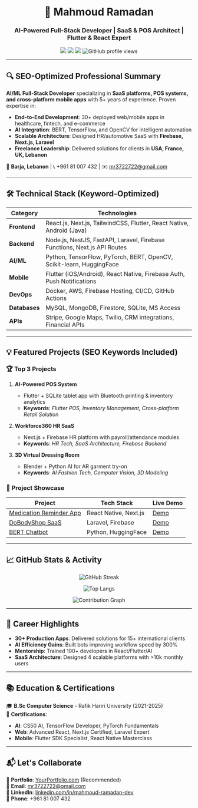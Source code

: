 <h1 align="center">🚀 Mahmoud Ramadan</h1>
<h3 align="center">AI-Powered Full-Stack Developer | SaaS & POS Architect | Flutter & React Expert</h3>

<p align="center">
  <a href="mailto:mr3722722@gmail.com"><img src="https://img.shields.io/badge/Email-mr3722722%40gmail.com-D14836?style=for-the-badge&logo=gmail&logoColor=white" /></a>
  <a href="https://linkedin.com/in/mahmoud-ramadan-dev"><img src="https://img.shields.io/badge/LinkedIn-0077B5?style=for-the-badge&logo=linkedin&logoColor=white" /></a>
  <a href="https://github.com/MahmoudRamadan123"><img src="https://img.shields.io/badge/GitHub-100000?style=for-the-badge&logo=github&logoColor=white" /></a>
  <img src="https://komarev.com/ghpvc/?username=MahmoudRamadan123&label=Profile+Views&color=0e75b6&style=for-the-badge" alt="GitHub profile views" />
</p>

---

## 🔍 **SEO-Optimized Professional Summary**

**AI/ML Full-Stack Developer** specializing in **SaaS platforms, POS systems, and cross-platform mobile apps** with 5+ years of experience. Proven expertise in:

- **End-to-End Development**: 30+ deployed web/mobile apps in healthcare, fintech, and e-commerce
- **AI Integration**: BERT, TensorFlow, and OpenCV for intelligent automation
- **Scalable Architecture**: Designed HR/automotive SaaS with **Firebase, Next.js, Laravel**
- **Freelance Leadership**: Delivered solutions for clients in **USA, France, UK, Lebanon**

📍 **Barja, Lebanon** | 📞 +961 81 007 432 | ✉️ [mr3722722@gmail.com](mailto:mr3722722@gmail.com)

---

## 🛠 **Technical Stack** (Keyword-Optimized)

| Category       | Technologies                                                                 |
|----------------|------------------------------------------------------------------------------|
| **Frontend**   | React.js, Next.js, TailwindCSS, Flutter, React Native, Android (Java)        |
| **Backend**    | Node.js, NestJS, FastAPI, Laravel, Firebase Functions, Next.js API Routes    |
| **AI/ML**      | Python, TensorFlow, PyTorch, BERT, OpenCV, Scikit-learn, HuggingFace        |
| **Mobile**     | Flutter (iOS/Android), React Native, Firebase Auth, Push Notifications      |
| **DevOps**     | Docker, AWS, Firebase Hosting, CI/CD, GitHub Actions                        |
| **Databases**  | MySQL, MongoDB, Firestore, SQLite, MS Access                                |
| **APIs**       | Stripe, Google Maps, Twilio, CRM integrations, Financial APIs               |

---

## 💡 **Featured Projects (SEO Keywords Included)**

### 🏆 **Top 3 Projects**
1. **AI-Powered POS System**  
   - Flutter + SQLite tablet app with Bluetooth printing & inventory analytics  
   - **Keywords**: _Flutter POS, Inventory Management, Cross-platform Retail Solution_

2. **Workforce360 HR SaaS**  
   - Next.js + Firebase HR platform with payroll/attendance modules  
   - **Keywords**: _HR Tech, SaaS Architecture, Firebase Backend_

3. **3D Virtual Dressing Room**  
   - Blender + Python AI for AR garment try-on  
   - **Keywords**: _AI Fashion Tech, Computer Vision, 3D Modeling_

### 📂 **Project Showcase**
| Project | Tech Stack | Live Demo |
|---------|------------|-----------|
| [Medication Reminder App](https://github.com/...) | React Native, Next.js | [Demo]() |
| [DoBodyShop SaaS](https://github.com/...) | Laravel, Firebase | [Demo]() |
| [BERT Chatbot](https://github.com/...) | Python, HuggingFace | [Demo]() |

---

## 📈 **GitHub Stats & Activity**

<div align="center">
  
  ![GitHub Streak](https://streak-stats.demolab.com?user=MahmoudRamadan123&theme=react&border_radius=5)
  
  ![Top Langs](https://github-readme-stats.vercel.app/api/top-langs/?username=MahmoudRamadan123&layout=compact&theme=react&hide_border=true)
  
  ![Contribution Graph](https://github-readme-activity-graph.vercel.app/graph?username=MahmoudRamadan123&theme=react-dark&hide_border=true&area=true)

</div>

---

## 🌟 **Career Highlights**

- **30+ Production Apps**: Delivered solutions for 15+ international clients
- **AI Efficiency Gains**: Built bots improving workflow speed by 300%
- **Mentorship**: Trained 100+ developers in React/Flutter/AI
- **SaaS Architecture**: Designed 4 scalable platforms with >10k monthly users

---

## 📚 **Education & Certifications**

🎓 **B.Sc Computer Science** - Rafik Hariri University (2021-2025)  
📜 **Certifications**: 
- **AI**: CS50 AI, TensorFlow Developer, PyTorch Fundamentals
- **Web**: Advanced React, Next.js Certified, Laravel Expert
- **Mobile**: Flutter SDK Specialist, React Native Masterclass

---

## 📬 **Let's Collaborate**

🔗 **Portfolio**: [YourPortfolio.com]() (Recommended)  
📧 **Email**: [mr3722722@gmail.com](mailto:mr3722722@gmail.com)  
💼 **LinkedIn**: [linkedin.com/in/mahmoud-ramadan-dev](https://linkedin.com/in/mahmoud-ramadan-dev)  
📱 **Phone**: +961 81 007 432  
